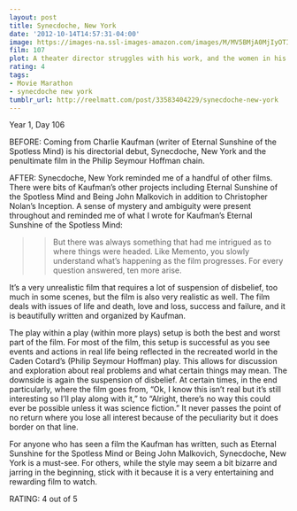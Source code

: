 ```yaml
---
layout: post
title: Synecdoche, New York
date: '2012-10-14T14:57:31-04:00'
image: https://images-na.ssl-images-amazon.com/images/M/MV5BMjA0MjIyOTI3MF5BMl5BanBnXkFtZTcwODM5NTY5MQ@@._V1_UY268_CR0,0,182,268_AL_.jpg
film: 107
plot: A theater director struggles with his work, and the women in his life, as he attempts to create a life-size replica of New York inside a warehouse as part of his new play.
rating: 4
tags:
- Movie Marathon
- synecdoche new york
tumblr_url: http://reelmatt.com/post/33583404229/synecdoche-new-york
---
```


Year 1, Day 106

BEFORE: Coming from Charlie Kaufman (writer of Eternal Sunshine of the Spotless Mind) is his directorial debut, Synecdoche, New York and the penultimate film in the Philip Seymour Hoffman chain.

AFTER: Synecdoche, New York reminded me of a handful of other films. There were bits of Kaufman’s other projects including Eternal Sunshine of the Spotless Mind and Being John Malkovich in addition to Christopher Nolan’s Inception. A sense of mystery and ambiguity were present throughout and reminded me of what I wrote for Kaufman’s Eternal Sunshine of the Spotless Mind:

>>But there was always something that had me intrigued as to where things were headed. Like Memento, you slowly understand what’s happening as the film progresses. For every question answered, ten more arise.

It’s a very unrealistic film that requires a lot of suspension of disbelief, too much in some scenes, but the film is also very realistic as well. The film deals with issues of life and death, love and loss, success and failure, and it is beautifully written and organized by Kaufman.

The play within a play (within more plays) setup is both the best and worst part of the film. For most of the film, this setup is successful as you see events and actions in real life being reflected in the recreated world in the Caden Cotard’s (Philip Seymour Hoffman) play. This allows for discussion and exploration about real problems and what certain things may mean. The downside is again the suspension of disbelief. At certain times, in the end particularly, where the film goes from, “Ok, I know this isn’t real but it’s still interesting so I’ll play along with it,” to “Alright, there’s no way this could ever be possible unless it was science fiction.” It never passes the point of no return where you lose all interest because of the peculiarity but it does border on that line.

For anyone who has seen a film the Kaufman has written, such as Eternal Sunshine for the Spotless Mind or Being John Malkovich, Synecdoche, New York is a must-see. For others, while the style may seem a bit bizarre and jarring in the beginning, stick with it because it is a very entertaining and rewarding film to watch.

RATING: 4 out of 5
